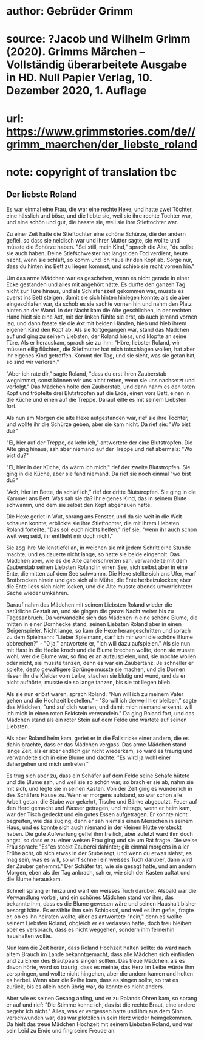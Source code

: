 # author: Gebrüder Grimm
# source: ?Jacob und Wilhelm Grimm (2020). Grimms Märchen – Vollständig überarbeitete Ausgabe in HD. Null Papier Verlag, 10. Dezember 2020, 1. Auflage
# url: https://www.grimmstories.com/de//grimm_maerchen/der_liebste_roland
# note: copyright of translation tbc

## Der liebste Roland 

Es war einmal eine Frau, die war eine rechte Hexe, und hatte zwei
Töchter, eine hässlich und böse, und die liebte sie, weil sie ihre
rechte Tochter war, und eine schön und gut, die hasste sie, weil sie
ihre Stieftochter war.

Zu einer Zeit hatte die Stieftochter eine schöne Schürze, die der andern
gefiel, so dass sie neidisch war und ihrer Mutter sagte, sie wollte und
müsste die Schürze haben. "Sei still, mein Kind," sprach die Alte,
"du sollst sie auch haben. Deine Stiefschwester hat längst den Tod
verdient, heute nacht, wenn sie schläft, so komm und ich haue ihr den
Kopf ab. Sorge nur, dass du hinten ins Bett zu liegen kommst, und schieb
sie recht vornen hin."

Um das arme Mädchen war es geschehen, wenn es nicht gerade in einer Ecke
gestanden und alles mit angehört hätte. Es durfte den ganzen Tag nicht
zur Türe hinaus, und als Schlafenszeit gekommen war, musste es zuerst
ins Bett steigen, damit sie sich hinten hinlegen konnte; als sie aber
eingeschlafen war, da schob es sie sachte vornen hin und nahm den Platz
hinten an der Wand. In der Nacht kam die Alte geschlichen, in der
rechten Hand hielt sie eine Axt, mit der linken fühlte sie erst, ob auch
jemand vornen lag, und dann fasste sie die Axt mit beiden Händen, hieb
und hieb ihrem eigenen Kind den Kopf ab. Als sie fortgegangen war, stand
das Mädchen auf und ging zu seinem Liebsten, der Roland hiess, und
klopfte an seine Türe. Als er herauskam, sprach sie zu ihm: "Höre,
liebster Roland, wir müssen eilig flüchten, die Stiefmutter hat mich
totschlagen wollen, hat aber ihr eigenes Kind getroffen. Kommt der Tag,
und sie sieht, was sie getan hat, so sind wir verloren."

"Aber ich rate dir," sagte Roland, "dass du erst ihren Zauberstab
wegnimmst, sonst können wir uns nicht retten, wenn sie uns nachsetzt und
verfolgt." Das Mädchen holte den Zauberstab, und dann nahm es den toten
Kopf und tröpfelte drei Blutstropfen auf die Erde, einen vors Bett,
einen in die Küche und einen auf die Treppe. Darauf eilte es mit seinem
Liebsten fort.

Als nun am Morgen die alte Hexe aufgestanden war, rief sie ihre Tochter,
und wollte ihr die Schürze geben, aber sie kam nicht. Da rief sie: "Wo
bist du?"

"Ei, hier auf der Treppe, da kehr ich," antwortete der eine
Blutstropfen. Die Alte ging hinaus, sah aber niemand auf der Treppe und
rief abermals: "Wo bist du?"

"Ei, hier in der Küche, da wärm ich mich," rief der zweite
Blutstropfen. Sie ging in die Küche, aber sie fand niemand. Da rief sie
noch einmal "wo bist du?"

"Ach, hier im Bette, da schlaf ich," rief der dritte Blutstropfen. Sie
ging in die Kammer ans Bett. Was sah sie da? Ihr eigenes Kind, das in
seinem Blute schwamm, und dem sie selbst den Kopf abgehauen hatte.

Die Hexe geriet in Wut, sprang ans Fenster, und da sie weit in die Welt
schauen konnte, erblickte sie ihre Stieftochter, die mit ihrem Liebsten
Roland forteilte. "Das soll euch nichts helfen," rief sie, "wenn ihr
auch schon weit weg seid, ihr entflieht mir doch nicht."

Sie zog ihre Meilenstiefel an, in welchen sie mit jedem Schritt eine
Stunde machte, und es dauerte nicht lange, so hatte sie beide eingeholt.
Das Mädchen aber, wie es die Alte daherschreiten sah, verwandelte mit
dem Zauberstab seinen Liebsten Roland in einen See, sich selbst aber in
eine Ente, die mitten auf dem See schwamm. Die Hexe stellte sich ans
Ufer, warf Brotbrocken hinein und gab sich alle Mühe, die Ente
herbeizulocken; aber die Ente liess sich nicht locken, und die Alte
musste abends unverrichteter Sache wieder umkehren.

Darauf nahm das Mädchen mit seinem Liebsten Roland wieder die natürliche
Gestalt an, und sie gingen die ganze Nacht weiter bis zu Tagesanbruch.
Da verwandelte sich das Mädchen in eine schöne Blume, die mitten in
einer Dornhecke stand, seinen Liebsten Roland aber in einen
Geigenspieler. Nicht lange, so kam die Hexe herangeschritten und sprach
zu dem Spielmann: "Lieber Spielmann, darf ich mir wohl die schöne Blume
abbrechen?" - "0 ja," antwortete er, "ich will dazu aufspielen."
Als sie nun mit Hast in die Hecke kroch und die Blume brechen wollte,
denn sie wusste wohl, wer die Blume war, so fing er an aufzuspielen,
und, sie mochte wollen oder nicht, sie musste tanzen, denn es war ein
Zaubertanz. Je schneller er spielte, desto gewaltigere Sprünge musste
sie machen, und die Dornen rissen ihr die Kleider vom Leibe, stachen sie
blutig und wund, und da er nicht aufhörte, musste sie so lange tanzen,
bis sie tot liegen blieb.

Als sie nun erlöst waren, sprach Roland: "Nun will ich zu meinem Vater
gehen und die Hochzeit bestellen." - "So will ich derweil hier
bleiben," sagte das Mädchen, "und auf dich warten, und damit mich
niemand erkennt, will ich mich in einen roten Feldstein verwandeln." Da
ging Roland fort, und das Mädchen stand als ein roter Stein auf dem
Felde und wartete auf seinen Liebsten.

Als aber Roland heim kam, geriet er in die Fallstricke einer andern, die
es dahin brachte, dass er das Mädchen vergass. Das arme Mädchen stand
lange Zeit, als er aber endlich gar nicht wiederkam, so ward es traurig
und verwandelte sich in eine Blume und dachte: "Es wird ja wohl einer
dahergehen und mich umtreten."

Es trug sich aber zu, dass ein Schäfer auf dem Felde seine Schafe hütete
und die Blume sah, und weil sie so schön war, so brach er sie ab, nahm
sie mit sich, und legte sie in seinen Kasten. Von der Zeit ging es
wunderlich in des Schäfers Hause zu. Wenn er morgens aufstand, so war
schon alle Arbeit getan: die Stube war gekehrt, Tische und Bänke
abgeputzt, Feuer auf den Herd gemacht und Wasser getragen; und mittags,
wenn er heim kam, war der Tisch gedeckt und ein gutes Essen aufgetragen.
Er konnte nicht begreifen, wie das zuging, denn er sah niemals einen
Menschen in seinem Haus, und es konnte sich auch niemand in der kleinen
Hütte versteckt haben. Die gute Aufwartung gefiel ihm freilich, aber
zuletzt ward ihm doch angst, so dass er zu einer weisen Frau ging und
sie um Rat fragte. Die weise Frau sprach: "Es"es steckt Zauberei
dahinter; gib einmal morgens in aller Frühe acht, ob sich etwas in der
Stube regt, und wenn du etwas siehst, es mag sein, was es will, so wirf
schnell ein weisses Tuch darüber, dann wird der Zauber gehemmt." Der
Schäfer tat, wie sie gesagt hatte, und am andern Morgen, eben als der
Tag anbrach, sah er, wie sich der Kasten auftat und die Blume herauskam.

Schnell sprang er hinzu und warf ein weisses Tuch darüber. Alsbald war
die Verwandlung vorbei, und ein schönes Mädchen stand vor ihm, das
bekannte ihm, dass es die Blume gewesen wäre und seinen Haushalt bisher
besorgt hätte. Es erzählte ihm sein Schicksal, und weil es ihm gefiel,
fragte er, ob es ihn heiraten wollte, aber es antwortete "nein," denn
es wollte seinem Liebsten Roland, obgleich er es verlassen hatte, doch
treu bleiben: aber es versprach, dass es nicht weggehen, sondern ihm
fernerhin haushalten wollte.

Nun kam die Zeit heran, dass Roland Hochzeit halten sollte: da ward nach
altem Brauch im Lande bekanntgemacht, dass alle Mädchen sich einfinden
und zu Ehren des Brautpaars singen sollten. Das treue Mädchen, als es
davon hörte, ward so traurig, dass es meinte, das Herz im Leibe würde
ihm zerspringen, und wollte nicht hingehen, aber die andern kamen und
holten es herbei. Wenn aber die Reihe kam, dass es singen sollte, so
trat es zurück, bis es allein noch übrig war, da konnte es nicht anders.

Aber wie es seinen Gesang anfing, und er zu Rolands Ohren kam, so sprang
er auf und rief: "Die Stimme kenne ich, das ist die rechte Braut, eine
andere begehr ich nicht." Alles, was er vergessen hatte und ihm aus dem
Sinn verschwunden war, das war plötzlich in sein Herz wieder
heimgekommen. Da hielt das treue Mädchen Hochzeit mit seinem Liebsten
Roland, und war sein Leid zu Ende und fing seine Freude an.
